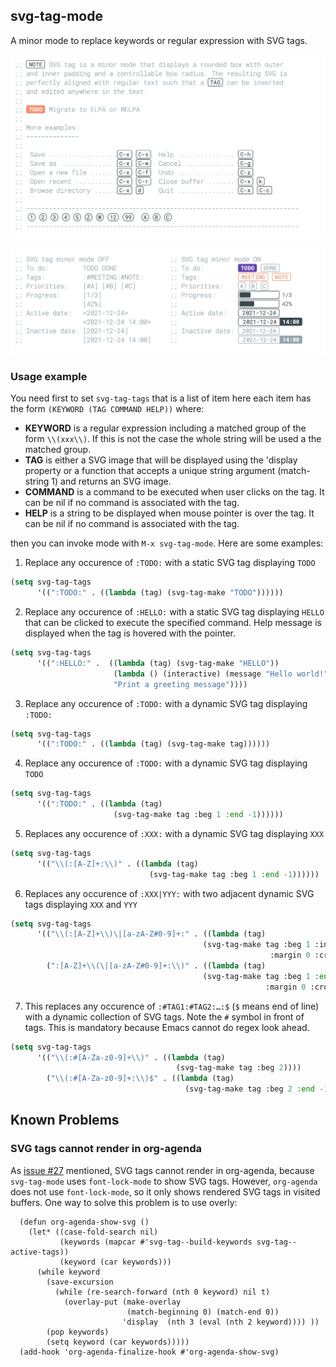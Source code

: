 
## svg-tag-mode

A minor mode to replace keywords or regular expression with SVG tags.

[![](images/example-1.png)](examples/example-1.el)

[![](images/example-2.png)](examples/example-2.el)


### Usage example

You need first to set `svg-tag-tags` that is a list of item here each
item has the form `(KEYWORD (TAG COMMAND HELP))` where:

- **KEYWORD** is a regular expression including a matched group of 
  the form `\\(xxx\\)`. If this is not the case the whole
  string will be used a the matched group.
- **TAG** is either a SVG image that will be displayed using the
  'display property or a function that accepts a unique string
  argument (match-string 1) and returns an SVG image.
- **COMMAND** is a command to be executed when user clicks on the tag.
  It can be nil if no command is associated with the tag.
- **HELP** is a string to be displayed when mouse pointer is over
  the tag. It can be nil if no command is associated with the tag.

then you can invoke mode with `M-x svg-tag-mode`. Here are some examples:


1. Replace any occurence of `:TODO:` with a static SVG tag displaying `TODO`

```lisp
(setq svg-tag-tags
      '((":TODO:" . ((lambda (tag) (svg-tag-make "TODO"))))))
```

2. Replace any occurence of `:HELLO:` with a static SVG tag displaying
   `HELLO` that can be clicked to execute the specified command. Help
   message is displayed when the tag is hovered with the pointer.

```lisp
(setq svg-tag-tags
      '((":HELLO:" .  ((lambda (tag) (svg-tag-make "HELLO"))
                       (lambda () (interactive) (message "Hello world!"))
                       "Print a greeting message"))))
```


3. Replace any occurence of `:TODO:` with a dynamic SVG tag displaying
   `:TODO:`

```lisp
(setq svg-tag-tags
      '((":TODO:" . ((lambda (tag) (svg-tag-make tag))))))
```

4. Replace any occurence of `:TODO:` with a dynamic SVG tag displaying `TODO`

```lisp
(setq svg-tag-tags
      '((":TODO:" . ((lambda (tag)
                       (svg-tag-make tag :beg 1 :end -1))))))
```

5. Replaces any occurence of `:XXX:` with a dynamic SVG tag displaying `XXX`

```lisp
(setq svg-tag-tags
      '(("\\(:[A-Z]+:\\)" . ((lambda (tag)
                               (svg-tag-make tag :beg 1 :end -1))))))
```

6. Replaces any occurence of `:XXX|YYY:` with two adjacent dynamic SVG
   tags displaying `XXX` and `YYY`

```lisp
(setq svg-tag-tags
      '(("\\(:[A-Z]+\\)\|[a-zA-Z#0-9]+:" . ((lambda (tag)
                                           (svg-tag-make tag :beg 1 :inverse t
                                                          :margin 0 :crop-right t))))
        (":[A-Z]+\\(\|[a-zA-Z#0-9]+:\\)" . ((lambda (tag)
                                           (svg-tag-make tag :beg 1 :end -1
                                                         :margin 0 :crop-left t))))))
```                                                         

7. This replaces any occurence of `:#TAG1:#TAG2:…:$` (`$` means end of
   line) with a dynamic collection of SVG tags. Note the `#` symbol in
   front of tags. This is mandatory because Emacs cannot do regex look
   ahead.
 
```lisp
(setq svg-tag-tags
      '(("\\(:#[A-Za-z0-9]+\\)" . ((lambda (tag)
                                     (svg-tag-make tag :beg 2))))
        ("\\(:#[A-Za-z0-9]+:\\)$" . ((lambda (tag)
                                       (svg-tag-make tag :beg 2 :end -1))))))
```                                       

## Known Problems
### SVG tags cannot render in org-agenda
As [issue #27](https://github.com/rougier/svg-tag-mode/issues/27) mentioned, SVG tags cannot render in org-agenda, because
`svg-tag-mode` uses `font-lock-mode` to show SVG tags. However, `org-agenda`
does not use `font-lock-mode`, so it only shows rendered SVG tags in visited
buffers. One way to solve this problem is to use overly:
```
  (defun org-agenda-show-svg ()
    (let* ((case-fold-search nil)
           (keywords (mapcar #'svg-tag--build-keywords svg-tag--active-tags))
           (keyword (car keywords)))
      (while keyword
        (save-excursion
          (while (re-search-forward (nth 0 keyword) nil t)
            (overlay-put (make-overlay
                          (match-beginning 0) (match-end 0))
                         'display  (nth 3 (eval (nth 2 keyword)))) ))
        (pop keywords)
        (setq keyword (car keywords)))))
  (add-hook 'org-agenda-finalize-hook #'org-agenda-show-svg)
```
